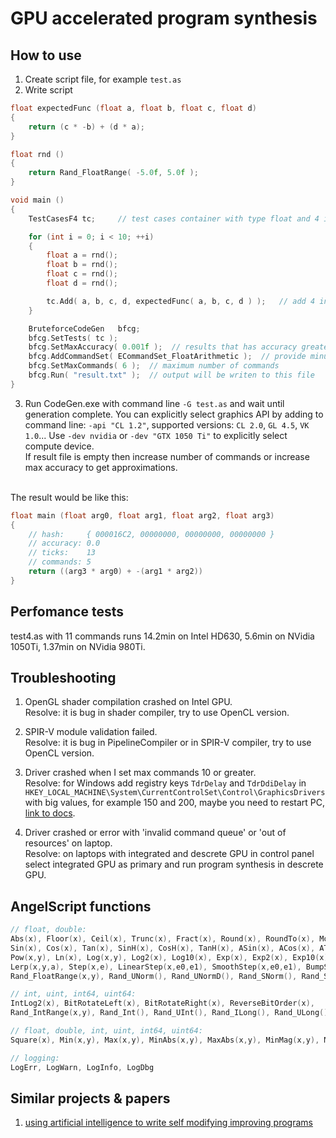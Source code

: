 # GPU accelerated program synthesis

## How to use
1. Create script file, for example `test.as`
2. Write script
```cpp
float expectedFunc (float a, float b, float c, float d)
{
	return (c * -b) + (d * a);
}

float rnd ()
{
	return Rand_FloatRange( -5.0f, 5.0f );
}

void main ()
{
	TestCasesF4 tc;		// test cases container with type float and 4 input arguments

	for (int i = 0; i < 10; ++i)
	{
		float a = rnd();
		float b = rnd();
		float c = rnd();
		float d = rnd();

		tc.Add( a, b, c, d, expectedFunc( a, b, c, d ) );	// add 4 input arguments and expected result
	}

	BruteforceCodeGen	bfcg;
	bfcg.SetTests( tc );
	bfcg.SetMaxAccuracy( 0.001f );	// results that has accuracy greater than maximum will be ignored
	bfcg.AddCommandSet( ECommandSet_FloatArithmetic );	// provide minus, add, mul, div, greater, less, select commands
	bfcg.SetMaxCommands( 6 );  // maximum number of commands
	bfcg.Run( "result.txt" );  // output will be writen to this file
}
```
3. Run CodeGen.exe with command line `-G test.as` and wait until generation complete. 
You can explicitly select graphics API by adding to command line: `-api "CL 1.2"`, supported versions: `CL 2.0`, `GL 4.5`, `VK 1.0`... 
Use `-dev nvidia` or `-dev "GTX 1050 Ti"` to explicitly select compute device.<br/>
If result file is empty then increase number of commands or increase max accuracy to get approximations.<br/>
<br/>
The result would be like this:

```cpp
float main (float arg0, float arg1, float arg2, float arg3)
{
	// hash:     { 000016C2, 00000000, 00000000, 00000000 }
	// accuracy: 0.0
	// ticks:    13
	// commands: 5
	return ((arg3 * arg0) + -(arg1 * arg2))
}
```

## Perfomance tests
test4.as with 11 commands runs 14.2min on Intel HD630, 5.6min on NVidia 1050Ti, 1.37min on NVidia 980Ti.


## Troubleshooting
1. OpenGL shader compilation crashed on Intel GPU.<br/>
Resolve: it is bug in shader compiler, try to use OpenCL version.

2. SPIR-V module validation failed.<br/>
Resolve: it is bug in PipelineCompiler or in SPIR-V compiler, try to use OpenCL version.

3. Driver crashed when I set max commands 10 or greater.<br/>
Resolve: for Windows add registry keys `TdrDelay` and `TdrDdiDelay` in `HKEY_LOCAL_MACHINE\System\CurrentControlSet\Control\GraphicsDrivers` with big values, for example 150 and 200, maybe you need to restart PC, [link to docs](https://docs.microsoft.com/en-us/windows-hardware/drivers/display/tdr-registry-keys).

4. Driver crashed or error with 'invalid command queue' or 'out of resources' on laptop.<br/>
Resolve: on laptops with integrated and descrete GPU in control panel select integrated GPU as primary and run program synthesis in descrete GPU.


## AngelScript functions
```cpp
// float, double:
Abs(x), Floor(x), Ceil(x), Trunc(x), Fract(x), Round(x), RoundTo(x), Mod(x,y), Sqrt(x),
Sin(x), Cos(x), Tan(x), SinH(x), CosH(x), TanH(x), ASin(x), ACos(x), ATan(x,y),
Pow(x,y), Ln(x), Log(x,y), Log2(x), Log10(x), Exp(x), Exp2(x), Exp10(x),
Lerp(x,y,a), Step(x,e), LinearStep(x,e0,e1), SmoothStep(x,e0,e1), BumpStep(x,e0,e1), SmoothBumpStep(x,e0,e1),
Rand_FloatRange(x,y), Rand_UNorm(), Rand_UNormD(), Rand_SNorm(), Rand_SNormD(), Rand_Float(), Rand_Double()

// int, uint, int64, uint64:
IntLog2(x), BitRotateLeft(x), BitRotateRight(x), ReverseBitOrder(x),
Rand_IntRange(x,y), Rand_Int(), Rand_UInt(), Rand_ILong(), Rand_ULong()

// float, double, int, uint, int64, uint64:
Square(x), Min(x,y), Max(x,y), MinAbs(x,y), MaxAbs(x,y), MinMag(x,y), MaxMag(x,y), Clamp(x,min,max), ClampOut(x,min,max), Wrap(x,min,max)

// logging:
LogErr, LogWarn, LogInfo, LogDbg
```

## Similar projects & papers
1. [using artificial intelligence to write self modifying improving programs](http://www.primaryobjects.com/2013/01/27/using-artificial-intelligence-to-write-self-modifying-improving-programs/)
